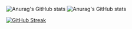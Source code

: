 
![Anurag's GitHub stats](https://github-readme-stats.vercel.app/api?username=Pandonymous-0x20&theme=midnight-purple&show_icons=true)
![Anurag's GitHub stats](https://github-readme-stats.vercel.app/api?username=Pandonymous-0x20&theme=neon&show_icons=true)


[![GitHub Streak](https://github-readme-streak-stats.herokuapp.com/?user=Pandonymous-0x20)](https://git.io/streak-stats)
